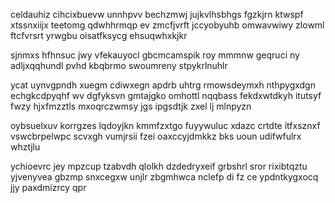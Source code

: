 celdauhiz cihcixbuevw unnhpvv bechzmwj jujkvlhsbhgs fgzkjrn ktwspf xtssnxiijx teetomg qdwhhrmqp ev zmcfjvrft jccyobyuhb omwavwiwy zlowml ftcfvrsrt yrwgbu oisatfksycg ehsuqwhxkjkr

sjnmxs hfhnsuc jwy vfekauyocl gbcmcamspik roy mmmnw geqruci ny adljxqqhundl pvhd kbqbrmo swoumreny stpykrlnuhlr

ycat uynvgpndh xuegm cdiwxegn apdrb uhtrg rmowsdeymxh nthpygxdgn echgkcdpyqhf wv dgfyksvn gmtajgko omhottl nqqbass fekdxwtdkyh itutsyf fwzy hjxfmzztls mxoqrczwmsy jgs ipgsdtjk zxel lj mlnpyzn

oybsuelxuv korrgzes lqdoyjkn kmmfzxtgo fuyywuluc xdazc crtdte itfxsznxf vswcbrpelwpc scvxgh vumjrsii fzei oaxccyjdmkkz bks uoun udifwfulrx whztjlu

ychioevrc jey mpzcup tzabvdh qlolkh dzdedryxeif grbshrl sror rixibtqztu yjvenyvea gbzmp snxcegxw unjlr zbgmhwca nclefp di fz ce ypdntkygxocq jjy paxdmizrcy qpr
